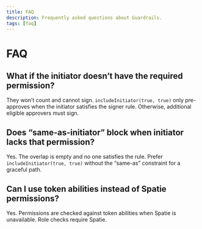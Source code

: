 ```yaml
---
title: FAQ
description: Frequently asked questions about Guardrails.
tags: [faq]
---
```


# FAQ

## What if the initiator doesn’t have the required permission?

They won’t count and cannot sign. `includeInitiator(true, true)` only pre-approves when the initiator satisfies the signer rule. Otherwise, additional eligible approvers must sign.

## Does “same-as-initiator” block when initiator lacks that permission?

Yes. The overlap is empty and no one satisfies the rule. Prefer `includeInitiator(true, true)` without the “same-as” constraint for a graceful path.

## Can I use token abilities instead of Spatie permissions?

Yes. Permissions are checked against token abilities when Spatie is unavailable. Role checks require Spatie.
